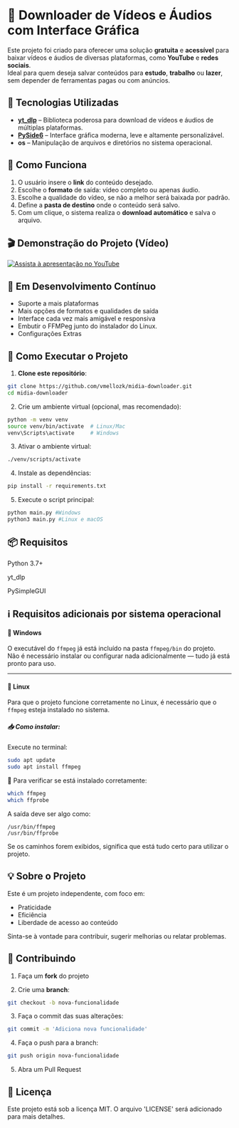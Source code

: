 # 🎥 Downloader de Vídeos e Áudios com Interface Gráfica

Este projeto foi criado para oferecer uma solução **gratuita** e **acessível** para baixar vídeos e áudios de diversas plataformas, como **YouTube** e **redes sociais**.  
Ideal para quem deseja salvar conteúdos para **estudo**, **trabalho** ou **lazer**, sem depender de ferramentas pagas ou com anúncios.

## 🔧 Tecnologias Utilizadas

- **[yt_dlp](https://github.com/yt-dlp/yt-dlp)** – Biblioteca poderosa para download de vídeos e áudios de múltiplas plataformas.  
- **[PySide6](https://doc.qt.io/qtforpython/)** – Interface gráfica moderna, leve e altamente personalizável.
- **os** – Manipulação de arquivos e diretórios no sistema operacional.

## 📌 Como Funciona

1. O usuário insere o **link** do conteúdo desejado.
2. Escolhe o **formato** de saída: vídeo completo ou apenas áudio.
3. Escolhe a qualidade do vídeo, se não a melhor será baixada por padrão.
4. Define a **pasta de destino** onde o conteúdo será salvo.
5. Com um clique, o sistema realiza o **download automático** e salva o arquivo.

## 🎬 Demonstração do Projeto (Vídeo)

[![Assista à apresentação no YouTube](https://img.youtube.com/vi/5T__ed89DhM/maxresdefault.jpg)](https://www.youtube.com/watch?v=5T__ed89DhM)

## 🔄 Em Desenvolvimento Contínuo

- Suporte a mais plataformas  
- Mais opções de formatos e qualidades de saída  
- Interface cada vez mais amigável e responsiva
- Embutir o FFMPeg junto do instalador do Linux.
- Configurações Extras

## 🚀 Como Executar o Projeto

1. **Clone este repositório**:

```bash
git clone https://github.com/vmellozk/midia-downloader.git
cd midia-downloader
```

2. Crie um ambiente virtual (opcional, mas recomendado):

```bash
python -m venv venv
source venv/bin/activate  # Linux/Mac
venv\Scripts\activate     # Windows
```

3. Ativar o ambiente virtual:

```bash
./venv/scripts/activate
```

4. Instale as dependências:

```bash
pip install -r requirements.txt
```

5. Execute o script principal:

```bash
python main.py #Windows
python3 main.py #Linux e macOS
```

## 📦 Requisitos
Python 3.7+

yt_dlp

PySimpleGUI

## ℹ️ Requisitos adicionais por sistema operacional

#### 🔵 Windows

O executável do `ffmpeg` já está incluído na pasta `ffmpeg/bin` do projeto.  
Não é necessário instalar ou configurar nada adicionalmente — tudo já está pronto para uso.

---

#### 🐧 Linux

Para que o projeto funcione corretamente no Linux, é necessário que o `ffmpeg` esteja instalado no sistema.

##### 📥 Como instalar:

Execute no terminal:

```bash
sudo apt update
sudo apt install ffmpeg
```

🔎 Para verificar se está instalado corretamente:

```bash
which ffmpeg
which ffprobe
```

A saída deve ser algo como:
```text
/usr/bin/ffmpeg
/usr/bin/ffprobe
```

Se os caminhos forem exibidos, significa que está tudo certo para utilizar o projeto.

## 💡 Sobre o Projeto

Este é um projeto independente, com foco em:

- Praticidade  
- Eficiência  
- Liberdade de acesso ao conteúdo  

Sinta-se à vontade para contribuir, sugerir melhorias ou relatar problemas.

## 🤝 Contribuindo

1. Faça um **fork** do projeto

2. Crie uma **branch**:  
```bash
git checkout -b nova-funcionalidade
```

3. Faça o commit das suas alterações:

```bash
git commit -m 'Adiciona nova funcionalidade'
```

4. Faça o push para a branch:

```bash
git push origin nova-funcionalidade
```

5. Abra um Pull Request

## 📄 Licença
Este projeto está sob a licença MIT. O arquivo 'LICENSE' será adicionado para mais detalhes.
